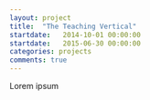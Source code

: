 ```yaml
---
layout: project
title:  "The Teaching Vertical"
startdate:   2014-10-01 00:00:00
startdate:   2015-06-30 00:00:00
categories: projects
comments: true
---
```


Lorem ipsum
